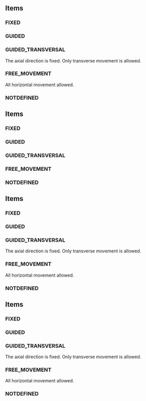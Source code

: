 
## Items

### FIXED
### GUIDED
### GUIDED_TRANSVERSAL
The axial direction is fixed. Only transverse movement is allowed.

### FREE_MOVEMENT
All horizontal movement allowed.

### NOTDEFINED



## Items

### FIXED


### GUIDED


### GUIDED_TRANSVERSAL


### FREE_MOVEMENT


### NOTDEFINED


## Items

### FIXED


### GUIDED


### GUIDED_TRANSVERSAL
The axial direction is fixed. Only transverse movement is allowed.

### FREE_MOVEMENT
All horizontal movement allowed.

### NOTDEFINED


## Items

### FIXED


### GUIDED


### GUIDED_TRANSVERSAL
The axial direction is fixed. Only transverse movement is allowed.

### FREE_MOVEMENT
All horizontal movement allowed.

### NOTDEFINED

